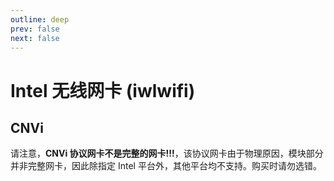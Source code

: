 ```yaml
---
outline: deep
prev: false
next: false
---
```

# Intel 无线网卡 (iwlwifi)

## CNVi

请注意，**CNVi 协议网卡不是完整的网卡!!!**，该协议网卡由于物理原因，模块部分并非完整网卡，因此除指定 Intel 平台外，其他平台均不支持。购买时请勿选错。
